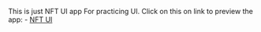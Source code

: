 This is just NFT UI app For practicing UI.
Click on this on link to preview the app: - <a href = "https://youtube.com/shorts/9FtKsWVI3fA?feature=share" target="_blank">NFT UI</a>
